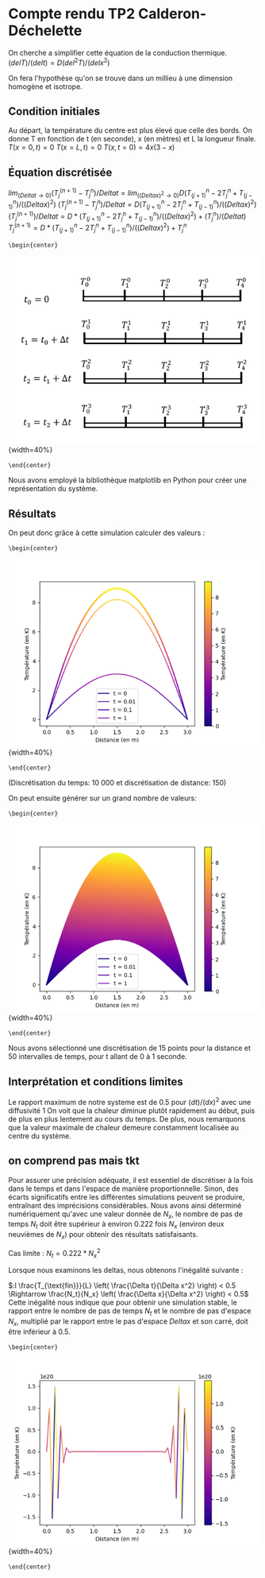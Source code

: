 # Compte rendu TP2 Calderon-Déchelette

On cherche a simplifier cette équation de la conduction thermique.
$(delT)/(delt)=D(del^2T)/(delx^2)$

On fera l'hypothèse qu'on se trouve dans un millieu à une dimension homogène et isotrope.

## Condition initiales

Au départ, la température du centre est plus élevé que celle des bords.
On donne T en fonction de t (en seconde), x (en mètres) et L la longueur finale.
$T(x=0,t)=0$
$T(x=L,t)=0$
$T(x,t=0)=4x(3-x)$

## Équation discrétisée

$lim_(Deltat→0)(T^(n+1)_j-T^n_j)/Deltat=lim_((Deltax)^2→0)D(T^n_(j+1)-2 T^n_j+ T^n_(j-1))/((Deltax)^2)$
$(T^(n+1)_j-T^n_j)/Deltat=D(T^n_(j+1)-2 T^n_j+ T^n_(j-1))/((Deltax)^2)$
$(T^(n+1)_j)/Deltat=D*(T^n_(j+1)-2 T^n_j+ T^n_(j-1))/((Deltax)^2)+ (T^n_j)/(Deltat)$
$T^(n+1)_j=D*(T^n_(j+1)-2 T^n_j+ T^n_(j-1))/((Deltax)^2)+ T^n_j$


```{=latex}
\begin{center}
```
![](schema_1d_instationnaire.png){width=40%}
```{=latex}
\end{center}
```

Nous avons employé la bibliothèque matplotlib en Python pour créer une représentation du système. 

## Résultats

On peut donc grâce à cette simulation calculer des valeurs :

```{=latex}
\begin{center}
```
![](3_courbes.png){width=40%}
```{=latex}
\end{center}
```

(Discrétisation du temps: 10 000 et discrétisation de distance: 150)

On peut ensuite générer sur un grand nombre de valeurs:

```{=latex}
\begin{center}
```
![](10000_courbes.png){width=40%}
```{=latex}
\end{center}
```

Nous avons sélectionné une discrétisation de 15 points pour la distance et 50 intervalles de temps, pour t allant de 0 à 1 seconde.

## Interprétation et conditions limites

Le rapport maximum de notre systeme est de $0.5$ pour $(dt)/(dx)^2$ avec une diffusivité  $1$
On voit que la chaleur diminue plutôt rapidement au début, puis de plus en plus lentement au cours du temps.
De plus, nous remarquons que la valeur maximale de chaleur demeure constamment localisée au centre du système.

## on comprend pas mais tkt

Pour assurer une précision adéquate, il est essentiel de discrétiser à la fois dans le temps et dans l'espace de manière proportionnelle. Sinon, des écarts significatifs entre les différentes simulations peuvent se produire, entraînant des imprécisions considérables. 
Nous avons ainsi déterminé numériquement qu'avec une valeur donnée de $N_x$, le nombre de pas de temps $N_t$ doit être supérieur à environ $0.222$ fois $N_x$ (environ deux neuvièmes de $N_x$) pour obtenir des résultats satisfaisants.

Cas limite : $N_t = 0.222 * N_x^2$

Lorsque nous examinons les deltas, nous obtenons l'inégalité suivante :

$:l \frac{T_{\text{fin}}}{L} \left( \frac{\Delta t}{\Delta x^2} \right) < 0.5 \Rightarrow \frac{N_t}{N_x} \left( \frac{\Delta x}{\Delta x^2} \right) < 0.5$
Cette inégalité nous indique que pour obtenir une simulation stable, le rapport entre le nombre de pas de temps $N_t$ et le nombre de pas d'espace $N_x$, multiplié par le rapport entre le pas d'espace $Delta x$ et son carré, doit être inférieur à 0.5.

```{=latex}
\begin{center}
```
![](big_fail.png){width=40%}
```{=latex}
\end{center}
```